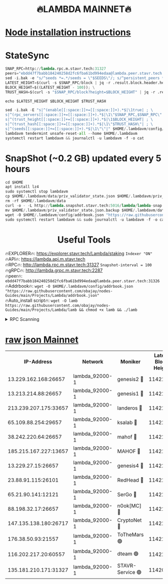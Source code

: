 <h1 align="center"> 🔥LAMBDA MAINNET🔥</h1>


[Node installation instructions](https://github.com/obajay/nodes-Guides/tree/main/Projects/Lambda)
=


# StateSync
```python
SNAP_RPC=http://lambda.rpc.m.stavr.tech:31327
peers="ebdd47f7babb184240258d2fc6fba61bd994edaa@lambda.peer.stavr.tech:31326" 
sed -i.bak -e "s/^seeds *=.*/seeds = \"$SEEDS\"/; s/^persistent_peers *=.*/persistent_peers = \"$PEERS\"/" $HOME/.lambdavm/config/config.toml
LATEST_HEIGHT=$(curl -s $SNAP_RPC/block | jq -r .result.block.header.height); \
BLOCK_HEIGHT=$((LATEST_HEIGHT - 100)); \
TRUST_HASH=$(curl -s "$SNAP_RPC/block?height=$BLOCK_HEIGHT" | jq -r .result.block_id.hash)

echo $LATEST_HEIGHT $BLOCK_HEIGHT $TRUST_HASH

sed -i.bak -E "s|^(enable[[:space:]]+=[[:space:]]+).*$|\1true| ; \
s|^(rpc_servers[[:space:]]+=[[:space:]]+).*$|\1\"$SNAP_RPC,$SNAP_RPC\"| ; \
s|^(trust_height[[:space:]]+=[[:space:]]+).*$|\1$BLOCK_HEIGHT| ; \
s|^(trust_hash[[:space:]]+=[[:space:]]+).*$|\1\"$TRUST_HASH\"| ; \
s|^(seeds[[:space:]]+=[[:space:]]+).*$|\1\"\"|" $HOME/.lambdavm/config/config.toml
lambdavm tendermint unsafe-reset-all --home $HOME/.lambdavm
systemctl restart lambdavm && journalctl -u lambdavm -f -o cat

```
# SnapShot (~0.2 GB) updated every 5 hours
```python
cd $HOME
apt install lz4
sudo systemctl stop lambdavm
cp $HOME/.lambdavm/data/priv_validator_state.json $HOME/.lambdavm/priv_validator_state.json.backup
rm -rf $HOME/.lambdavm/data
curl -o - -L http://lambda.snapshot.stavr.tech:5016/lambda/lambda-snap.tar.lz4 | lz4 -c -d - | tar -x -C $HOME/.lambdavm --strip-components 2
mv $HOME/.lambdavm/priv_validator_state.json.backup $HOME/.lambdavm/data/priv_validator_state.json
wget -O $HOME/.lambdavm/config/addrbook.json "https://raw.githubusercontent.com/obajay/nodes-Guides/main/Projects/Lambda/addrbook.json"
sudo systemctl restart lambdavm && sudo journalctl -u lambdavm -f -o cat
```
 <h1 align="center"> Useful Tools</h1>

🔥EXPLORER🔥:      https://explorer.stavr.tech/Lambda/staking	        `Indexer "ON"` \
🔥API🔥: 			 		 https://lambda.api.m.stavr.tech \
🔥RPC🔥:           http://lambda.rpc.m.stavr.tech:31327	              `Snapshot-interval = 100` \
🔥gRPC🔥:          http://lambda.grpc.m.stavr.tech:2287 \
🔥peer🔥:					 `ebdd47f7babb184240258d2fc6fba61bd994edaa@lambda.peer.stavr.tech:31326` \
🔥Addrbook🔥:    ```wget -O $HOME/.lambdavm/config/addrbook.json "https://raw.githubusercontent.com/obajay/nodes-Guides/main/Projects/Lambda/addrbook.json"``` \
🔥Auto_install script🔥: ```wget -O lamb https://raw.githubusercontent.com/obajay/nodes-Guides/main/Projects/Lambda/lamb && chmod +x lamb && ./lamb```


<details>
<summary>RPC Scanning</summary>

<h2 align="center"> We scan nodes in real time every 4 hours. And we provide the final result of RPC endpoints.
We cannot influence the operation of these nodes in any way. </h2>


```python
If Voting Power is higher than 0 --> then the Node is a validator of the network and may be subject to attack and be a potential threat to the chain.
```
```python
We marked such validators with a red symbol
```

</details>

[raw json Mainnet](https://rpc-check.lambm.stavr.tech/lambm/rpc-lambm-result.json)
=


<table><tr><th>IP-Address</th><th>Network</th><th>Moniker</th><th>Latest Block Height</th><th>Earliest Block Height</th><th>Catching Up</th><th>Tx Index</th><th>Voting Power</th><th>Scan Time</th></tr><tr><td>13.229.162.168:26657</td><td>lambda_92000-1</td><td>genesis2 🔴</td><td>11421498</td><td>1</td><td>False</td><td>on</td><td>16875772</td><td>2024-01-29T18:14:04.732121375UTC</td></tr><tr><td>13.213.214.88:26657</td><td>lambda_92000-1</td><td>genesis1 🔴</td><td>11421500</td><td>1</td><td>False</td><td>on</td><td>107835</td><td>2024-01-29T18:14:09.608704684UTC</td></tr><tr><td>213.239.207.175:33657</td><td>lambda_92000-1</td><td>landeros 🔴</td><td>11421497</td><td>8136001</td><td>False</td><td>off</td><td>1397832</td><td>2024-01-29T18:13:59.112993937UTC</td></tr><tr><td>65.109.88.254:29657</td><td>lambda_92000-1</td><td>ksalab 🔴</td><td>11421500</td><td>8715001</td><td>False</td><td>on</td><td>510465</td><td>2024-01-29T18:14:12.686884216UTC</td></tr><tr><td>38.242.220.64:26657</td><td>lambda_92000-1</td><td>mahof 🔴</td><td>11421495</td><td>10131001</td><td>False</td><td>off</td><td>770350</td><td>2024-01-29T18:13:52.417441680UTC</td></tr><tr><td>185.215.167.227:13657</td><td>lambda_92000-1</td><td>MAHOF 🔴</td><td>11421499</td><td>10134001</td><td>False</td><td>on</td><td>2051510</td><td>2024-01-29T18:14:08.305068170UTC</td></tr><tr><td>13.229.27.15:26657</td><td>lambda_92000-1</td><td>genesis4 🔴</td><td>11421499</td><td>11043001</td><td>False</td><td>on</td><td>9665448</td><td>2024-01-29T18:14:07.970206962UTC</td></tr><tr><td>23.88.91.115:26101</td><td>lambda_92000-1</td><td>RedHead 🔴</td><td>11421497</td><td>11321497</td><td>False</td><td>off</td><td>553202</td><td>2024-01-29T18:13:59.355361301UTC</td></tr><tr><td>65.21.90.141:12121</td><td>lambda_92000-1</td><td>SerGo 🔴</td><td>11421500</td><td>11321500</td><td>False</td><td>off</td><td>10611988</td><td>2024-01-29T18:14:15.506150780UTC</td></tr><tr><td>88.198.32.17:26657</td><td>lambda_92000-1</td><td>n0ok[MC] 🔴</td><td>11421501</td><td>11321501</td><td>False</td><td>off</td><td>1578630</td><td>2024-01-29T18:14:18.627702918UTC</td></tr><tr><td>147.135.138.180:26717</td><td>lambda_92000-1</td><td>CryptoNet 🔴</td><td>11421500</td><td>11383001</td><td>False</td><td>off</td><td>763702</td><td>2024-01-29T18:14:09.934618146UTC</td></tr><tr><td>176.38.50.93:21557</td><td>lambda_92000-1</td><td>ToTheMars 🟢</td><td>11421500</td><td>11395001</td><td>False</td><td>on</td><td>0</td><td>2024-01-29T18:14:15.158204891UTC</td></tr><tr><td>116.202.217.20:60557</td><td>lambda_92000-1</td><td>dteam 🟢</td><td>11421495</td><td>11413601</td><td>False</td><td>on</td><td>0</td><td>2024-01-29T18:13:52.763365042UTC</td></tr><tr><td>135.181.210.171:31327</td><td>lambda_92000-1</td><td>STAVR-Service 🟢</td><td>11420210</td><td>11417001</td><td>False</td><td>on</td><td>0</td><td>2024-01-29T18:14:12.329153080UTC</td></tr></table>
